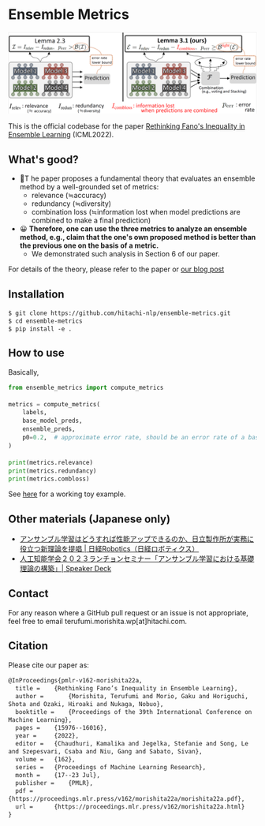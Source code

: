 # Ensemble Metrics
![our_framework_detailed](./images/our_framework_detailed.png)

This is the official codebase for the paper [Rethinking Fano's Inequality in Ensemble Learning](https://arxiv.org/abs/2205.12683) (ICML2022).

## What's good?
* 👊T he paper proposes a fundamental theory that evaluates an ensemble method by a well-grounded set of metrics:
    * relevance  (≒accuracy)
    * redundancy (≒diversity)
    * combination loss (≒information lost when model predictions are combined to make a final prediction)
* 😀 **Therefore, one can use the three metrics to analyze an ensemble method, e.g., claim that the one's own proposed method is better than the previous one on the basis of a metric.**
    - We demonstrated such analysis in Section 6 of our paper.

For details of the theory, please refer to the paper or [our blog post](https://www.hitachi.com/rd/sc/aiblog/202209_theoretical-framework-of-el/index.html)

## Installation
```console
$ git clone https://github.com/hitachi-nlp/ensemble-metrics.git
$ cd ensemble-metrics
$ pip install -e .
```

## How to use
Basically,
```python
from ensemble_metrics import compute_metrics

metrics = compute_metrics(
    labels,
    base_model_preds,
    ensemble_preds,
    p0=0.2,  # approximate error rate, should be an error rate of a base model.
)

print(metrics.relevance)
print(metrics.redundancy)
print(metrics.combloss)
```

See [here](./test/test_toy_example.py) for a working toy example.

## Other materials (Japanese only)
* [アンサンブル学習はどうすれば性能アップできるのか、日立製作所が実務に役立つ新理論を提唱 | 日経Robotics（日経ロボティクス）](https://xtech.nikkei.com/atcl/nxt/mag/rob/18/012600001/00114/)
* [人工知能学会２０２３ランチョンセミナー「アンサンブル学習における基礎理論の構築」| Speaker Deck](https://speakerdeck.com/morishtr/ren-gong-zhi-neng-xue-hui-2023rantiyonsemina-ansanburuxue-xi-niokeruji-chu-li-lun-nogou-zhu)

## Contact
For any reason where a GitHub pull request or an issue is not appropriate, feel free to email terufumi.morishita.wp[at]hitachi.com.

## Citation
Please cite our paper as:
```
@InProceedings{pmlr-v162-morishita22a,
  title = 	 {Rethinking Fano’s Inequality in Ensemble Learning},
  author =       {Morishita, Terufumi and Morio, Gaku and Horiguchi, Shota and Ozaki, Hiroaki and Nukaga, Nobuo},
  booktitle = 	 {Proceedings of the 39th International Conference on Machine Learning},
  pages = 	 {15976--16016},
  year = 	 {2022},
  editor = 	 {Chaudhuri, Kamalika and Jegelka, Stefanie and Song, Le and Szepesvari, Csaba and Niu, Gang and Sabato, Sivan},
  volume = 	 {162},
  series = 	 {Proceedings of Machine Learning Research},
  month = 	 {17--23 Jul},
  publisher =    {PMLR},
  pdf = 	 {https://proceedings.mlr.press/v162/morishita22a/morishita22a.pdf},
  url = 	 {https://proceedings.mlr.press/v162/morishita22a.html}
}
```
